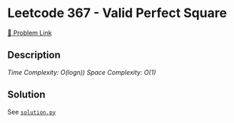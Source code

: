 # Leetcode 367 - Valid Perfect Square

[🔗 Problem Link](https://leetcode.com/problems/valid-perfect-square/)

## Description

*Time Complexity: O(logn))
Space Complexity: O(1)*

## Solution

See [`solution.py`](solution.py)
